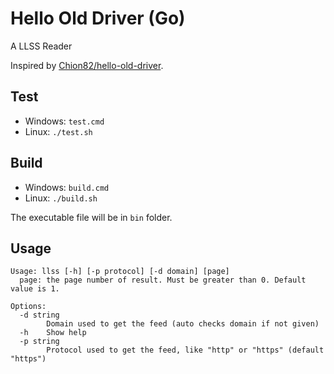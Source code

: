 # Hello Old Driver (Go)
A LLSS Reader

Inspired by [Chion82/hello-old-driver](https://github.com/Chion82/hello-old-driver).

## Test
* Windows: `test.cmd`
* Linux: `./test.sh`

## Build
* Windows: `build.cmd`
* Linux: `./build.sh`

The executable file will be in `bin` folder.

## Usage
```
Usage: llss [-h] [-p protocol] [-d domain] [page]
  page: the page number of result. Must be greater than 0. Default value is 1.

Options:
  -d string
        Domain used to get the feed (auto checks domain if not given)
  -h    Show help
  -p string
        Protocol used to get the feed, like "http" or "https" (default "https")
```